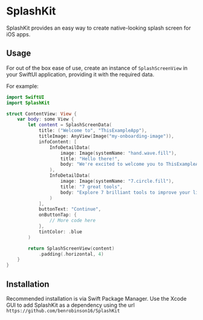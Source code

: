 # SplashKit

SplashKit provides an easy way to create native-looking splash screen for iOS apps.

## Usage

For out of the box ease of use, create an instance of `SplashScreenView` in your SwiftUI application, providing it with the required data.

For example:

```swift
import SwiftUI
import SplashKit

struct ContentView: View {
    var body: some View {
        let content = SplashScreenData(
            title: ("Welcome to", "ThisExampleApp"),
            titleImage: AnyView(Image("my-onboarding-image")),
            infoContent: [
                InfoDetailData(
                    image: Image(systemName: "hand.wave.fill"),
                    title: "Hello there!",
                    body: "We're excited to welcome you to ThisExampleApp."
                ),
                InfoDetailData(
                    image: Image(systemName: "7.circle.fill"),
                    title: "7 great tools",
                    body: "Explore 7 brilliant tools to improve your life in countless ways."
                )
            ],
            buttonText: "Continue",
            onButtonTap: {
                // More code here
            },
            tintColor: .blue
        )

        return SplashScreenView(content)
            .padding(.horizontal, 4)
    }
}
```

## Installation

Recommended installation is via Swift Package Manager. Use the Xcode GUI to add SplashKit as a dependency using the url `https://github.com/benrobinson16/SplashKit`
